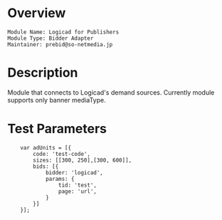 # Overview
```
Module Name: Logicad for Publishers
Module Type: Bidder Adapter
Maintainer: prebid@so-netmedia.jp
```

# Description
Module that connects to Logicad's demand sources.
Currently module supports only banner mediaType.

# Test Parameters
```
    var adUnits = [{
        code: 'test-code',
        sizes: [[300, 250],[300, 600]],
        bids: [{
            bidder: 'logicad',
            params: {
                tid: 'test',
                page: 'url',
            }
        }]
    }];
```
